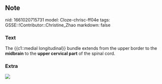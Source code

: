 ## Note
nid: 1661020715731
model: Cloze-chrisc-ff04e
tags: GSSE::!Contributor::Christine_Zhao
markdown: false

### Text
<div>
  <div>
    <div>
      The {{c1::medial longitudinal}} bundle extends from the upper
      border to the <b>midbrain</b> to the <b>upper cervical
      part</b> of the spinal cord.
    </div>
  </div>
</div>

### Extra
<img src="paste-e900b1eb9540e3f7896198b692c6601406fbc58b.jpg">
